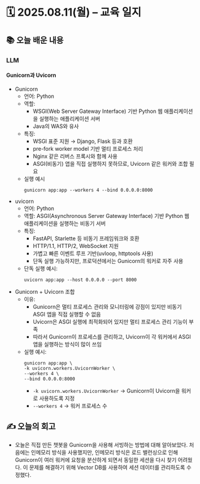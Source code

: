 # 🗓️ 2025.08.11(월) – 교육 일지

## 📚 오늘 배운 내용
### LLM
#### Gunicorn과 Uvicorn
- Gunicorn
  - 언어: Python
  - 역할: 
    - WSGI(Web Server Gateway Interface) 기반 Python 웹 애플리케이션을 실행하는 애플리케이션 서버
    - Java의 WAS와 유사
  - 특징:
    - WSGI 표준 지원 → Django, Flask 등과 호환
    - pre-fork worker model 기반 멀티 프로세스 처리
    - Nginx 같은 리버스 프록시와 함께 사용
    - ASGI(비동기) 앱을 직접 실행하지 못하므로, Uvicorn 같은 워커와 조합 필요
  - 실행 예시
    ```
    gunicorn app:app --workers 4 --bind 0.0.0.0:8000
    ```
- uvicorn
  - 언어: Python
  - 역할: ASGI(Asynchronous Server Gateway Interface) 기반 Python 웹 애플리케이션을 실행하는 비동기 서버
  - 특징:
    - FastAPI, Starlette 등 비동기 프레임워크와 호환
    - HTTP/1.1, HTTP/2, WebSocket 지원
    - 가볍고 빠른 이벤트 루프 기반(uvloop, httptools 사용)
    - 단독 실행 가능하지만, 프로덕션에서는 Gunicorn의 워커로 자주 사용
  - 단독 실행 예시:
    ```
    uvicorn app:app --host 0.0.0.0 --port 8000
    ```
- Gunicorn + Uvicorn 조합
  - 이유:
    - Gunicorn은 멀티 프로세스 관리와 모니터링에 강점이 있지만 비동기 ASGI 앱을 직접 실행할 수 없음
    - Uvicorn은 ASGI 실행에 최적화되어 있지만 멀티 프로세스 관리 기능이 부족
    - 따라서 Gunicorn이 프로세스를 관리하고, Uvicorn이 각 워커에서 ASGI 앱을 실행하는 방식이 많이 쓰임
  - 실행 예시:
    ```
    gunicorn app:app \
    -k uvicorn.workers.UvicornWorker \
    --workers 4 \
    --bind 0.0.0.0:8000
    ```
    - `-k uvicorn.workers.UvicornWorker` → Gunicorn이 Uvicorn을 워커로 사용하도록 지정
    - `--workers 4` → 워커 프로세스 수
    
## ✍️ 오늘의 회고
- 오늘은 직접 만든 챗봇을 Gunicorn을 사용해 서빙하는 방법에 대해 알아보았다.
  처음에는 인메모리 방식을 사용했지만, 인메모리 방식은 로드 밸런싱으로 인해 Gunicorn이 여러 워커에 요청을 분산하게 되면서 동일한 세션을 다시 찾기 어려웠다.
  이 문제를 해결하기 위해 Vector DB를 사용하여 세션 데이터를 관리하도록 수정했다.